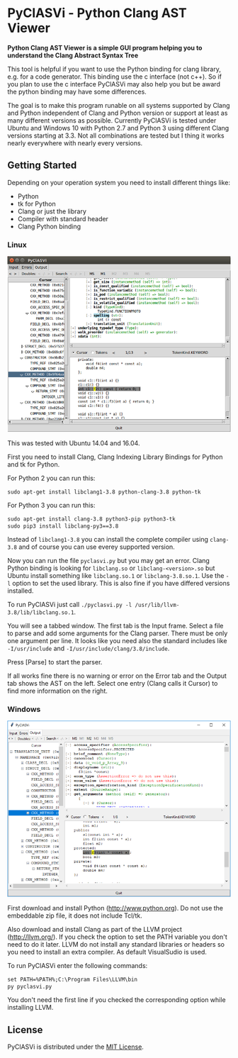 # PyClASVi - Python Clang AST Viewer

**Python Clang AST Viewer is a simple GUI program helping you to understand the Clang Abstract Syntax Tree**

This tool is helpful if you want to use the Python binding for clang library, e.g. for a code generator.
This binding use the c interface (not c++). So if you plan to use the c interface PyClASVi may also help you
but be award the python binding may have some differences.

The goal is to make this program runable on all systems supported by Clang and Python
independent of Clang and Python version or support at least as many different versions as possible.
Currently PyClASVi is tested under Ubuntu and Windows 10 with Python 2.7 and Python 3
using different Clang versions starting at 3.3.
Not all combinations are tested but I thing it works nearly everywhere with nearly every versions.

## Getting Started

Depending on your operation system you need to install different things like:

* Python
* tk for Python
* Clang or just the library
* Compiler with standard header
* Clang Python binding

### Linux

![PyClASVi under Linux](doc/img/PyClASVi_Linux.png)

This was tested with Ubuntu 14.04 and 16.04.

First you need to install Clang, Clang Indexing Library Bindings for Python and tk for Python.

For Python 2 you can run this:

    sudo apt-get install libclang1-3.8 python-clang-3.8 python-tk

For Python 3 you can run this:

    sudo apt-get install clang-3.8 python3-pip python3-tk
    sudo pip3 install libclang-py3==3.8

Instead of `libclang1-3.8` you can install the complete compiler using `clang-3.8`
and of course you can use everey supported version.

Now you can run the file `pyclasvi.py` but you may get an error.
Clang Python binding is looking for `libclang.so` or `libclang-<version>.so`
but Ubuntu install something like `libclang.so.1` or `libclang-3.8.so.1`.
Use the `-l` option to set the used library. This is also fine if you have differed versions installed.

To run PyClASVi just call `./pyclasvi.py -l /usr/lib/llvm-3.8/lib/libclang.so.1`.

You will see a tabbed window. The first tab is the Input frame.
Select a file to parse and add some arguments for the Clang parser.
There must be only one argument per line.
It looks like you need also the standard includes like `-I/usr/include` and `-I/usr/include/clang/3.8/include`.

Press [Parse] to start the parser.

If all works fine there is no warning or error on the Error tab and the Output tab shows the AST on the left.
Select one entry (Clang calls it Cursor) to find more information on the right.

### Windows

![PyClASVi under Linux](doc/img/PyClASVi_Windows.png)

First download and install Python (<http://www.python.org>). Do not use the embeddable zip file, it does not include Tcl/tk.

Also download and install Clang as part of the LLVM project (<http://llvm.org/>).
If you check the option to set the PATH variable you don't need to do it later.
LLVM do not install any standard libraries or headers so you need to install an extra compiler.
As default VisualSudio is used.

To run PyClASVi enter the following commands:

    set PATH=%PATH%;C:\Program Files\LLVM\bin
    py pyclasvi.py

You don't need the first line if you checked the corresponding option while installing LLVM.

## License

PyClASVi is distributed under the [MIT License](LICENSE).
